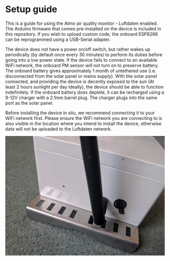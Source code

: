 # Setup guide
This is a guide for using the Atmo air quality monitor - Luftdaten enabled. The Arduino firmware that comes pre-installed on the device is included in this repository. If you wish to upload custom code, the onboard ESP8266 can be reprogrammed using a USB-Serial adapter.

The device does not have a power on/off switch, but rather wakes up periodically (by default once every 30 minutes) to perform its duties before going into a low power state. If the device fails to connect to an available WiFi network, the onboard PM sensor will not turn on to preserve battery. The onboard battery gives approximately 1 month of untethered use (i.e. disconnected from the solar panel or mains supply). With the solar panel connected, and providing the device is decently exposed to the sun (At least 2 hours sunlight per day ideally), the device should be able to function indefinitely. If the onboard battery does deplete, it can be recharged using a 9-12V charger with a 2.1mm barrel plug. The charger plugs into the same port as the solar panel.

Before installing the device in situ, we recommend connecting it to your WiFi network first. Please ensure the WiFi network you are connecting to is also visible in the location where you intend to install the device, otherwise data will not be uploaded to the Luftdaten network.


![My image](images/hole1.jpg)
